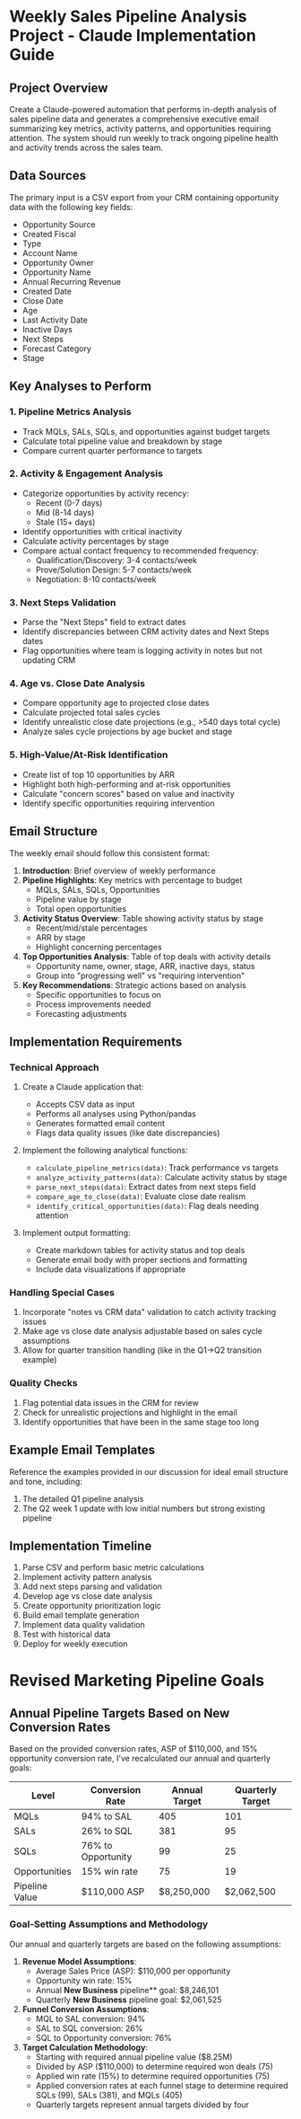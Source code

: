 # Weekly Sales Pipeline Analysis Project - Claude Implementation Guide

## Project Overview

Create a Claude-powered automation that performs in-depth analysis of sales pipeline data and generates a comprehensive executive email summarizing key metrics, activity patterns, and opportunities requiring attention. The system should run weekly to track ongoing pipeline health and activity trends across the sales team.

## Data Sources

The primary input is a CSV export from your CRM containing opportunity data with the following key fields:

- Opportunity Source
- Created Fiscal
- Type
- Account Name
- Opportunity Owner
- Opportunity Name
- Annual Recurring Revenue
- Created Date
- Close Date
- Age
- Last Activity Date
- Inactive Days
- Next Steps
- Forecast Category
- Stage

## Key Analyses to Perform

### 1. Pipeline Metrics Analysis

- Track MQLs, SALs, SQLs, and opportunities against budget targets
- Calculate total pipeline value and breakdown by stage
- Compare current quarter performance to targets

### 2. Activity & Engagement Analysis

- Categorize opportunities by activity recency:
    - Recent (0-7 days)
    - Mid (8-14 days)
    - Stale (15+ days)
- Identify opportunities with critical inactivity
- Calculate activity percentages by stage
- Compare actual contact frequency to recommended frequency:
    - Qualification/Discovery: 3-4 contacts/week
    - Prove/Solution Design: 5-7 contacts/week
    - Negotiation: 8-10 contacts/week

### 3. Next Steps Validation

- Parse the "Next Steps" field to extract dates
- Identify discrepancies between CRM activity dates and Next Steps dates
- Flag opportunities where team is logging activity in notes but not updating CRM

### 4. Age vs. Close Date Analysis

- Compare opportunity age to projected close dates
- Calculate projected total sales cycles
- Identify unrealistic close date projections (e.g., >540 days total cycle)
- Analyze sales cycle projections by age bucket and stage

### 5. High-Value/At-Risk Identification

- Create list of top 10 opportunities by ARR
- Highlight both high-performing and at-risk opportunities
- Calculate "concern scores" based on value and inactivity
- Identify specific opportunities requiring intervention

## Email Structure

The weekly email should follow this consistent format:

1. **Introduction**: Brief overview of weekly performance
2. **Pipeline Highlights**: Key metrics with percentage to budget
    - MQLs, SALs, SQLs, Opportunities
    - Pipeline value by stage
    - Total open opportunities
3. **Activity Status Overview**: Table showing activity status by stage
    - Recent/mid/stale percentages
    - ARR by stage
    - Highlight concerning percentages
4. **Top Opportunities Analysis**: Table of top deals with activity details
    - Opportunity name, owner, stage, ARR, inactive days, status
    - Group into "progressing well" vs "requiring intervention"
5. **Key Recommendations**: Strategic actions based on analysis
    - Specific opportunities to focus on
    - Process improvements needed
    - Forecasting adjustments

## Implementation Requirements

### Technical Approach

1. Create a Claude application that:
    
    - Accepts CSV data as input
    - Performs all analyses using Python/pandas
    - Generates formatted email content
    - Flags data quality issues (like date discrepancies)
2. Implement the following analytical functions:
    
    - `calculate_pipeline_metrics(data)`: Track performance vs targets
    - `analyze_activity_patterns(data)`: Calculate activity status by stage
    - `parse_next_steps(data)`: Extract dates from next steps field
    - `compare_age_to_close(data)`: Evaluate close date realism
    - `identify_critical_opportunities(data)`: Flag deals needing attention
3. Implement output formatting:
    
    - Create markdown tables for activity status and top deals
    - Generate email body with proper sections and formatting
    - Include data visualizations if appropriate

### Handling Special Cases

1. Incorporate "notes vs CRM data" validation to catch activity tracking issues
2. Make age vs close date analysis adjustable based on sales cycle assumptions
3. Allow for quarter transition handling (like in the Q1→Q2 transition example)

### Quality Checks

1. Flag potential data issues in the CRM for review
2. Check for unrealistic projections and highlight in the email
3. Identify opportunities that have been in the same stage too long

## Example Email Templates

Reference the examples provided in our discussion for ideal email structure and tone, including:

1. The detailed Q1 pipeline analysis
2. The Q2 week 1 update with low initial numbers but strong existing pipeline

## Implementation Timeline

1. Parse CSV and perform basic metric calculations
2. Implement activity pattern analysis
3. Add next steps parsing and validation
4. Develop age vs close date analysis
5. Create opportunity prioritization logic
6. Build email template generation
7. Implement data quality validation
8. Test with historical data
9. Deploy for weekly execution

# Revised Marketing Pipeline Goals

## Annual Pipeline Targets Based on New Conversion Rates

Based on the provided conversion rates, ASP of $110,000, and 15% opportunity conversion rate, I've recalculated our annual and quarterly goals:

|Level|Conversion Rate|Annual Target|Quarterly Target|
|---|---|---|---|
|MQLs|94% to SAL|405|101|
|SALs|26% to SQL|381|95|
|SQLs|76% to Opportunity|99|25|
|Opportunities|15% win rate|75|19|
|Pipeline Value|$110,000 ASP|$8,250,000|$2,062,500|
### Goal-Setting Assumptions and Methodology

Our annual and quarterly targets are based on the following assumptions:

1. **Revenue Model Assumptions**:
    - Average Sales Price (ASP): $110,000 per opportunity
    - Opportunity win rate: 15%
    - Annual **New Business** pipeline** goal: $8,246,101
    - Quarterly **New Business** pipeline goal: $2,061,525
2. **Funnel Conversion Assumptions**:
    - MQL to SAL conversion: 94%
    - SAL to SQL conversion: 26%
    - SQL to Opportunity conversion: 76%
3. **Target Calculation Methodology**:
    - Starting with required annual pipeline value ($8.25M)
    - Divided by ASP ($110,000) to determine required won deals (75)
    - Applied win rate (15%) to determine required opportunities (75)
    - Applied conversion rates at each funnel stage to determine required SQLs (99), SALs (381), and MQLs (405)
    - Quarterly targets represent annual targets divided by four